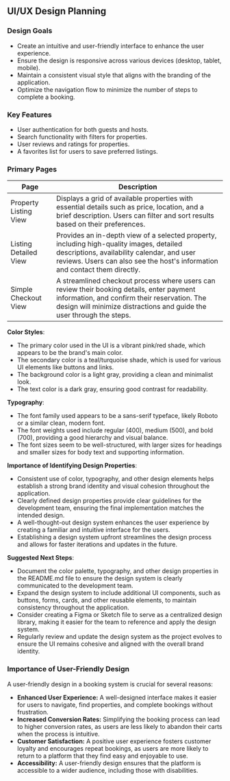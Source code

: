 ## UI/UX Design Planning

### Design Goals
- Create an intuitive and user-friendly interface to enhance the user experience.
- Ensure the design is responsive across various devices (desktop, tablet, mobile).
- Maintain a consistent visual style that aligns with the branding of the application.
- Optimize the navigation flow to minimize the number of steps to complete a booking.

### Key Features
- User authentication for both guests and hosts.
- Search functionality with filters for properties.
- User reviews and ratings for properties.
- A favorites list for users to save preferred listings.

### Primary Pages

| Page                    | Description                                                                 |
|-------------------------|-----------------------------------------------------------------------------|
| Property Listing View    | Displays a grid of available properties with essential details such as price, location, and a brief description. Users can filter and sort results based on their preferences. |
| Listing Detailed View    | Provides an in-depth view of a selected property, including high-quality images, detailed descriptions, availability calendar, and user reviews. Users can also see the host's information and contact them directly. |
| Simple Checkout View     | A streamlined checkout process where users can review their booking details, enter payment information, and confirm their reservation. The design will minimize distractions and guide the user through the steps. |


 **Color Styles**:
   - The primary color used in the UI is a vibrant pink/red shade, which appears to be the brand's main color.
   - The secondary color is a teal/turquoise shade, which is used for various UI elements like buttons and links.
   - The background color is a light gray, providing a clean and minimalist look.
   - The text color is a dark gray, ensuring good contrast for readability.

**Typography**:
   - The font family used appears to be a sans-serif typeface, likely Roboto or a similar clean, modern font.
   - The font weights used include regular (400), medium (500), and bold (700), providing a good hierarchy and visual balance.
   - The font sizes seem to be well-structured, with larger sizes for headings and smaller sizes for body text and supporting information.

 **Importance of Identifying Design Properties**:
   - Consistent use of color, typography, and other design elements helps establish a strong brand identity and visual cohesion throughout the application.
   - Clearly defined design properties provide clear guidelines for the development team, ensuring the final implementation matches the intended design.
   - A well-thought-out design system enhances the user experience by creating a familiar and intuitive interface for the users.
   - Establishing a design system upfront streamlines the design process and allows for faster iterations and updates in the future.

 **Suggested Next Steps**:
   - Document the color palette, typography, and other design properties in the README.md file to ensure the design system is clearly communicated to the development team.
   - Expand the design system to include additional UI components, such as buttons, forms, cards, and other reusable elements, to maintain consistency throughout the application.
   - Consider creating a Figma or Sketch file to serve as a centralized design library, making it easier for the team to reference and apply the design system.
   - Regularly review and update the design system as the project evolves to ensure the UI remains cohesive and aligned with the overall brand identity.


### Importance of User-Friendly Design
A user-friendly design in a booking system is crucial for several reasons:
- **Enhanced User Experience:** A well-designed interface makes it easier for users to navigate, find properties, and complete bookings without frustration.
- **Increased Conversion Rates:** Simplifying the booking process can lead to higher conversion rates, as users are less likely to abandon their carts when the process is intuitive.
- **Customer Satisfaction:** A positive user experience fosters customer loyalty and encourages repeat bookings, as users are more likely to return to a platform that they find easy and enjoyable to use.
- **Accessibility:** A user-friendly design ensures that the platform is accessible to a wider audience, including those with disabilities.


